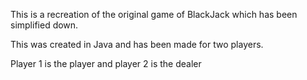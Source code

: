 This is a recreation of the original game of BlackJack which has been simplified down.

This was created in Java and has been made for two players. 

Player 1 is the player and player 2 is the dealer
